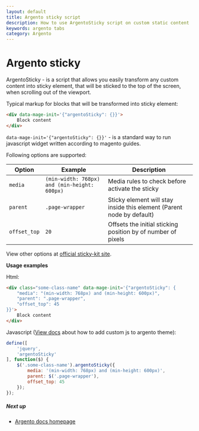 ```yaml
---
layout: default
title: Argento sticky script
description: How to use ArgentoSticky script on custom static content
keywords: argento tabs
category: Argento
---
```


# Argento sticky

ArgentoSticky - is a script that allows you easily transform any custom content
into sticky element, that will be sticked to the top of the screen, when scrolling
out of the viewport.

Typical markup for blocks that will be transformed into sticky element:

```html
<div data-mage-init='{"argentoSticky": {}}'>
    Block content
</div>
```

`data-mage-init='{"argentoSticky": {}}'` - is a standard way to run javascript
widget written according to magento guides.

Following options are supported:

Option       | Example          | Description
-------------|------------------|------------
`media`      | `(min-width: 768px) and (min-height: 600px)` | Media rules to check before activate the sticky
`parent`     | `.page-wrapper`  | Sticky element will stay inside this element (Parent node by default)
`offset_top` | `20`             | Offsets the initial sticking position by of number of pixels

View other options at [official sticky-kit site](http://leafo.net/sticky-kit/).

**Usage examples**

Html:

```html
<div class="some-class-name" data-mage-init='{"argentoSticky": {
    "media": "(min-width: 768px) and (min-height: 600px)",
    "parent": ".page-wrapper",
    "offset_top": 45
}}'>
    Block content
</div>
```

Javascript ([View docs](../../customization/custom-js/) about how to add custom js
to argento theme):

```js
define([
    'jquery',
    'argentoSticky'
], function($) {
    $('.some-class-name').argentoSticky({
        media: '(min-width: 768px) and (min-height: 600px)',
        parent: $('.page-wrapper'),
        offset_top: 45
    });
});
```

##### Next up

- [Argento docs homepage](/m2/argento/)
